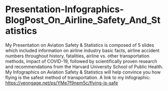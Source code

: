 # Presentation-Infographics-BlogPost_On_Airline_Safety_And_Statistics
My Presentation on  Aviation Safety & Statistics is  composed of 5 slides which included information on airline industry basic facts, airline accident numbers throughout history, fatalities, airline vs. other transportation methods, impact of COVID-19, followed by scientifically proven research and recommendations from the Harvard University School of Public Health. My Infographics on  Aviation Safety & Statistics will help convince you how flying is the safest method of transportation. 
A link to my Infographic: https://venngage.net/ps/YMe7f9nem5c/flying-is-safe
